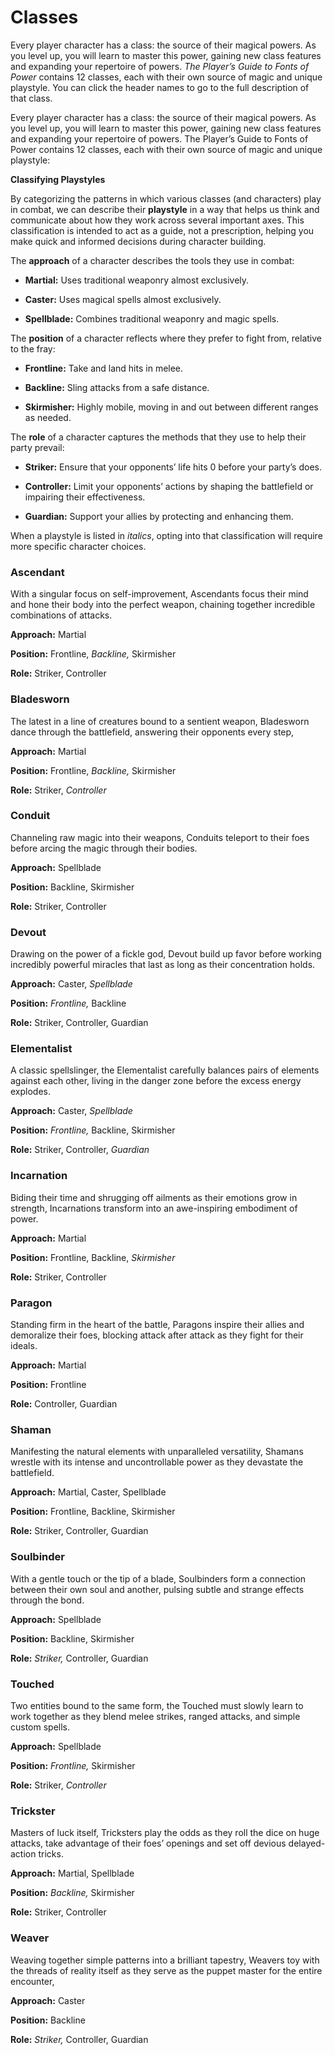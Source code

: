 # Classes
Every player character has a class: the source of their magical powers. As you level up, you will learn to master this power, gaining new class features and expanding your repertoire of powers. *The Player’s Guide to Fonts of Power* contains 12 classes, each with their own source of magic and unique playstyle. You can click the header names to go to the full description of that class.

Every player character has a class: the source of their magical powers. As you level up, you will learn to master this power, gaining new class features and expanding your repertoire of powers. The Player’s Guide to Fonts of Power contains 12 classes, each with their own source of magic and unique playstyle:

<div class="infobox">

**Classifying Playstyles**

By categorizing the patterns in which various classes (and characters) play in combat, we can describe their **playstyle** in a way that helps us think and communicate about how they work across several important axes. This classification is intended to act as a guide, not a prescription, helping you make quick and informed decisions during character building.

The  **approach** of a character describes the tools they use in combat:

* **Martial:** Uses traditional weaponry almost exclusively.

* **Caster:** Uses magical spells almost exclusively.

* **Spellblade:** Combines traditional weaponry and magic spells.


The **position** of a character reflects where they prefer to fight from, relative to the fray:

* **Frontline:** Take and land hits in melee.

* **Backline:** Sling attacks from a safe distance.

* **Skirmisher:** Highly mobile, moving in and out between different ranges as needed.

The **role** of a character captures the methods that they use to help their party prevail:

* **Striker:** Ensure that your opponents’ life hits 0 before your party’s does.

* **Controller:** Limit your opponents’ actions by shaping the battlefield or impairing their effectiveness.

* **Guardian:** Support your allies by protecting and enhancing them.

When a playstyle is listed in *italics*, opting into that classification will require more specific character choices.

</div>

### Ascendant

With a singular focus on self-improvement, Ascendants focus their mind and hone their body into the perfect weapon, chaining together incredible combinations of attacks.

<div class="inline-box">

**Approach:** Martial

**Position:** Frontline, *Backline,* Skirmisher

**Role:** Striker, Controller

</div>

### Bladesworn

The latest in a line of creatures bound to a sentient weapon, Bladesworn dance through the battlefield, answering their opponents every step, 

<div class="inline-box">

**Approach:** Martial

**Position:** Frontline, *Backline,* Skirmisher

**Role:** Striker, *Controller*

</div>

### Conduit

Channeling raw magic into their weapons, Conduits teleport to their foes before arcing the magic through their bodies.

<div class="inline-box">

**Approach:** Spellblade

**Position:** Backline, Skirmisher

**Role:** Striker, Controller

</div>

### Devout

Drawing on the power of a fickle god, Devout build up favor before working incredibly powerful miracles that last as long as their concentration holds.

<div class="inline-box">

**Approach:** Caster, *Spellblade*

**Position:** *Frontline,* Backline

**Role:** Striker, Controller, Guardian

</div>

### Elementalist

A classic spellslinger, the Elementalist carefully balances pairs of elements against each other, living in the danger zone before the excess energy explodes.

<div class="inline-box">

**Approach:** Caster, *Spellblade*

**Position:** *Frontline,* Backline, Skirmisher

**Role:** Striker, Controller, *Guardian*

</div>

### Incarnation

Biding their time and shrugging off ailments as their emotions grow in strength, Incarnations transform into an awe-inspiring embodiment of power.

<div class="inline-box">

**Approach:** Martial

**Position:** Frontline, Backline, *Skirmisher*

**Role:** Striker, Controller

</div>

### Paragon

Standing firm in the heart of the battle, Paragons inspire their allies and demoralize their foes, blocking attack after attack as they fight for their ideals.

<div class="inline-box">

**Approach:** Martial

**Position:** Frontline

**Role:** Controller, Guardian

</div>

### Shaman

Manifesting the natural elements with unparalleled versatility, Shamans wrestle with its intense and uncontrollable power as they devastate the battlefield.

<div class="inline-box">

**Approach:** Martial, Caster, Spellblade

**Position:** Frontline, Backline, Skirmisher

**Role:** Striker, Controller, Guardian

</div>

### Soulbinder

With a gentle touch or the tip of a blade, Soulbinders form a connection between their own soul and another, pulsing subtle and strange effects through the bond.

<div class="inline-box">

**Approach:** Spellblade

**Position:** Backline, Skirmisher

**Role:** *Striker,* Controller, Guardian

</div>

### Touched

Two entities bound to the same form, the Touched must slowly learn to work together as they blend melee strikes, ranged attacks, and simple custom spells.

<div class="inline-box">

**Approach:** Spellblade

**Position:** *Frontline,* Skirmisher

**Role:** Striker, *Controller*

</div>

### Trickster

Masters of luck itself, Tricksters play the odds as they roll the dice on huge attacks, take advantage of their foes’ openings and set off devious delayed-action tricks.

<div class="inline-box">

**Approach:** Martial, Spellblade

**Position:** *Backline,* Skirmisher

**Role:** Striker, Controller

</div>

### Weaver

Weaving together simple patterns into a brilliant tapestry, Weavers toy with the threads of reality itself as they serve as the puppet master for the entire encounter,

<div class="inline-box">

**Approach:** Caster

**Position:** Backline

**Role:** *Striker,* Controller, Guardian

</div>
